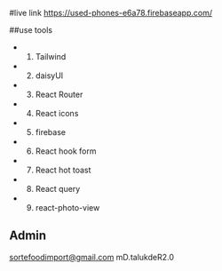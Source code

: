 #live link
https://used-phones-e6a78.firebaseapp.com/

##use tools

* 1. Tailwind

 * 2. daisyUI
 
 * 3. React Router
 
 * 4. React icons
 
 * 5. firebase
 
 * 6. React hook form
 
 * 7. React hot toast
 
 * 8. React query
 
 * 9. react-photo-view
 
 ## Admin
 sortefoodimport@gmail.com
 mD.talukdeR2.0
